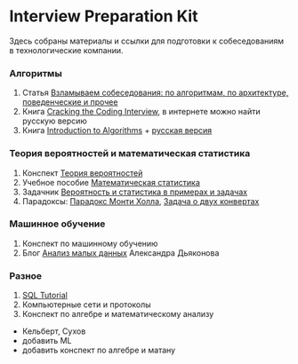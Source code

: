 # Interview Preparation Kit
Здесь собраны материалы и ссылки для подготовки к собеседованиям в технологические компании.

### Алгоритмы
1) Статья [Взламываем собеседования: по алгоритмам, по архитектуре, поведенческие и прочее](https://habr.com/ru/company/edison/blog/344018/)
2) Книга [Cracking the Coding Interview](https://www.amazon.com/Cracking-Coding-Interview-Programming-Questions/dp/098478280X), в интернете можно найти русскую версию
3) Книга [Introduction to Algorithms](https://www.amazon.com/Introduction-Algorithms-3rd-MIT-Press/dp/0262033844) + [русская версия](https://github.com/chizhonk/interview_preparation_kit/blob/master/Алгоритмы%20-%20построение%20и%20анализ.djvu)

### Теория вероятностей и математическая статистика
1) Конспект [Теория вероятностей](https://github.com/chizhonk/interview_preparation_kit/blob/master/Probability%20Theory.pdf)
2) Учебное пособие [Математическая статистика]()
3) Задачник [Вероятность и статистика в примерах и задачах]()
4) Парадоксы: [Парадокс Монти Холла](https://ru.wikipedia.org/wiki/Парадокс_Монти_Холла), [Задача о двух конвертах](https://ru.wikipedia.org/wiki/Задача_о_двух_конвертах)

### Машинное обучение
1) Конспект по машинному обучению
2) Блог [Анализ малых данных](https://dyakonov.org) Александра Дьяконова

### Разное
1) [SQL Tutorial](https://mode.com/sql-tutorial)
2) Компьютерные сети и протоколы
3) Конспект по алгебре и математическому анализу

- Кельберт, Сухов
- добавить ML
- добавить конспект по алгебре и матану

